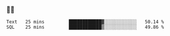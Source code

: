 ### 👨‍💻

<!--START_SECTION:waka-->

```text
Text   25 mins         ████████████▓░░░░░░░░░░░░   50.14 %
SQL    25 mins         ████████████▒░░░░░░░░░░░░   49.86 %
```

<!--END_SECTION:waka-->
